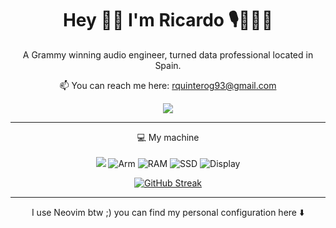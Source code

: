 
<h1 align="center">
  Hey 👋🏻 I'm Ricardo 🎙️👨🏻‍💻
</h1>

<p align="center">
  A Grammy winning audio engineer, turned data professional located in Spain. 
</p>

<p align='center'>
  📫 You can reach me here: <a href='mailto:rquinterog93@gmail.com'>rquinterog93@gmail.com</a>
</p>

<p align="center">
    <a href="https://www.linkedin.com/in/rquintero93">
    <img src="https://img.shields.io/badge/linkedin-%230077B5.svg?&style=for-the-badge&logo=linkedin&logoColor=white" />
  </a>
</p>

---

<p align="center">
  💻 My machine
  <br>
  <br>
  <img src="https://img.shields.io/badge/apple-181717.svg?&style=for-the-badge&logo=apple&logoColor=white&logoWidth=20" />
  <img src="https://img.shields.io/badge/CHIP-M2Max--2023-181717?labelColor=0091BD&style=for-the-badge&logo=Arm&logoColor=white&logoWidth=20" alt="Arm" />
  <img src="https://img.shields.io/badge/RAM-96GB-181717.svg?&style=for-the-badge&logoColor=white" alt="RAM"/>
  <img src="https://img.shields.io/badge/SSD-1TB-181717.svg?&style=for-the-badge" alt="SSD"/>
  <img src="https://img.shields.io/badge/Display-16%22-181717.svg?&style=for-the-badge" alt="Display"/>
</p>

<div align="center">
  <a href="https://git.io/streak-stats"><img src="https://github-readme-streak-stats.herokuapp.com?user=rquintero93&theme=github-dark-blue&date_format=j%20M%5B%20Y%5D" alt="GitHub Streak" /></a>
</div>

---

<p align="center">
  I use Neovim btw ;) you can find my personal configuration here ⬇️
</p>

